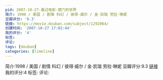 ```yaml
---
pid: 2007-10-27-看过电影-楚门的世界
简介: 1998 / 美国 / 剧情 科幻 / 彼得·威尔 / 金·凯瑞 劳拉·琳妮
豆瓣评分: '9.3'
链接: https://movie.douban.com/subject/1292064/
创建时间: '2007-10-27 17:02:44'
我的评分: '4'
标签:
评论:
tags: [douban]
categories: [timeline]
---
```

简介:1998 / 美国 / 剧情 科幻 / 彼得·威尔 / 金·凯瑞 劳拉·琳妮
豆瓣评分:9.3
[链接](https://movie.douban.com/subject/1292064/)
我的评分:4
标签:
评论:
